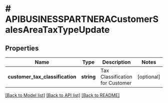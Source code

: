 # # APIBUSINESSPARTNERACustomerSalesAreaTaxTypeUpdate

## Properties

Name | Type | Description | Notes
------------ | ------------- | ------------- | -------------
**customer_tax_classification** | **string** | Tax Classification for Customer | [optional]

[[Back to Model list]](../../README.md#models) [[Back to API list]](../../README.md#endpoints) [[Back to README]](../../README.md)
